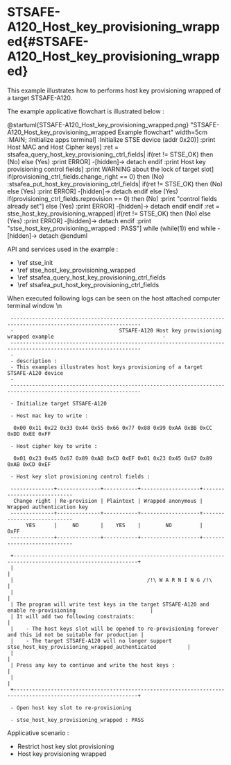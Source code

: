 # STSAFE-A120_Host_key_provisioning_wrapped{#STSAFE-A120_Host_key_provisioning_wrapped}

This example illustrates how to performs host key provisioning wrapped of a target STSAFE-A120.

The example applicative flowchart is illustrated below :

@startuml{STSAFE-A120_Host_key_provisioning_wrapped.png} "STSAFE-A120_Host_key_provisioning_wrapped Example flowchart" width=5cm
	:MAIN;
	:Initialize apps terminal]
	:Initialize STSE device (addr 0x20)]
	:print Host MAC and Host Cipher keys]
	:ret = stsafea_query_host_key_provisioning_ctrl_fields|
	if(ret != STSE_OK) then (No)
    else (Yes)
        :print ERROR]
        -[hidden]->
        detach
    endif
	:print Host key provisioning control fields]
	:print WARNING about the lock of target slot]
	if(provisioning_ctrl_fields.change_right == 0) then (No)
		:stsafea_put_host_key_provisioning_ctrl_fields|
		if(ret != STSE_OK) then (No)
		else (Yes)
			:print ERROR]
			-[hidden]->
			detach
		endif
    else (Yes)
		if(provisioning_ctrl_fields.reprovision == 0) then (No)
			:print "control fields already set"]
		else (Yes)
			:print ERROR]
			-[hidden]->
			detach
		endif
    endif
	:ret = stse_host_key_provisioning_wrapped|
	if(ret != STSE_OK) then (No)
    else (Yes)
        :print ERROR]
        -[hidden]->
        detach
    endif
	:print "stse_host_key_provisioning_wrapped : PASS"]
	while (while(1))
	end while
	-[hidden]->
	detach
@enduml

API and services used in the example :
 
- \ref stse_init
- \ref stse_host_key_provisioning_wrapped
- \ref stsafea_query_host_key_provisioning_ctrl_fields
- \ref stsafea_put_host_key_provisioning_ctrl_fields

When executed following logs can be seen on the host attached computer terminal window \n

```
 ----------------------------------------------------------------------------------------------------------------
 -                                  STSAFE-A120 Host key provisioning wrapped example                                   -
 ----------------------------------------------------------------------------------------------------------------
 -
 - description :
 - This examples illustrates host keys provisioning of a target STSAFE-A120 device
 -
 ----------------------------------------------------------------------------------------------------------------

 - Initialize target STSAFE-A120

 - Host mac key to write :

  0x00 0x11 0x22 0x33 0x44 0x55 0x66 0x77 0x88 0x99 0xAA 0xBB 0xCC 0xDD 0xEE 0xFF

 - Host cipher key to write :

  0x01 0x23 0x45 0x67 0x89 0xAB 0xCD 0xEF 0x01 0x23 0x45 0x67 0x89 0xAB 0xCD 0xEF

 - Host key slot provisioning control fields :

 --------------+--------------+-----------+-------------------+----------------------------
  Change right | Re-provision | Plaintext | Wrapped anonymous | Wrapped authentication key
 --------------+--------------+-----------+-------------------+----------------------------
      YES      |     NO       |    YES    |        NO         |            0xFF
 --------------+--------------+-----------+-------------------+----------------------------

 +--------------------------------------------------------------------------------------------------------------+
 |                                                                                                              |
 |                                           /!\ W A R N I N G /!\                                              |
 |                                                                                                              |
 | The program will write test keys in the target STSAFE-A120 and enable re-provisioning                        |
 | It will add two following constraints:                                                                       |
 |    - The host keys slot will be opened to re-provisioning forever and this id not be suitable for production |
 |    - The target STSAFE-A120 will no longer support stse_host_key_provisioning_wrapped_authenticated          |
 |                                                                                                              |
 | Press any key to continue and write the host keys :                                                          |
 |                                                                                                              |
 +--------------------------------------------------------------------------------------------------------------+

 - Open host key slot to re-provisioning

 - stse_host_key_provisioning_wrapped : PASS

```

Applicative scenario : 

- Restrict host key slot provisioning 
- Host key provisioning wrapped